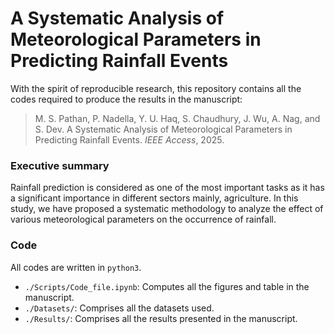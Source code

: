 # A Systematic Analysis of Meteorological Parameters in Predicting Rainfall Events

With the spirit of reproducible research, this repository contains all the codes required to produce the results in the manuscript:

> M. S. Pathan, P. Nadella, Y. U. Haq, S. Chaudhury, J. Wu, A. Nag, and S. Dev. A Systematic Analysis of Meteorological Parameters in Predicting Rainfall Events. *IEEE Access*, 2025.

### Executive summary
Rainfall prediction is considered as one of the most important tasks as it has a significant importance in different sectors mainly, agriculture. In this study, we have proposed a systematic methodology to analyze the effect of various meteorological parameters on the occurrence of rainfall.

### Code
All codes are written in `python3`.
+ `./Scripts/Code_file.ipynb`: Computes all the figures and table in the manuscript.
+ `./Datasets/`: Comprises all the datasets used. 
+ `./Results/`: Comprises all the results presented in the manuscript. 
